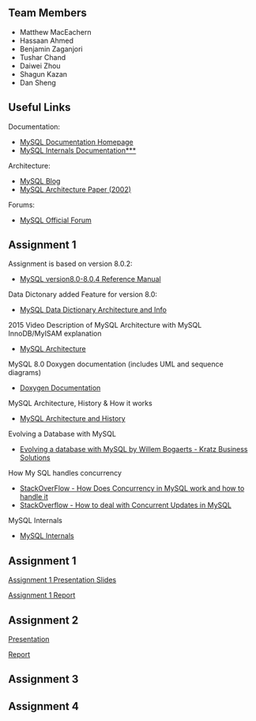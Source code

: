 ## Team Members

- Matthew MacEachern
- Hassaan Ahmed
- Benjamin Zaganjori
- Tushar Chand
- Daiwei Zhou
- Shagun Kazan
- Dan Sheng

## Useful Links
Documentation:
- [MySQL Documentation Homepage](https://dev.mysql.com/doc/)
- [MySQL Internals Documentation***](https://dev.mysql.com/doc/internals/en/)

Architecture:
- [MySQL Blog](http://mysqladvice.blogspot.ca/2013/12/mysql-architecture.html)
- [MySQL Architecture Paper (2002)](https://s2.smu.edu/~rkotamarti/mysql.pdf)

Forums:
- [MySQL Official Forum](https://forums.mysql.com/)


## Assignment 1
Assignment is based on version 8.0.2:
- [MySQL version8.0-8.0.4 Reference Manual](https://dev.mysql.com/doc/refman/8.0/en/mysql-nutshell.html)

Data Dictonary added Feature for version 8.0:
- [MySQL Data Dictionary Architecture and Info](http://mysqlserverteam.com/mysql-8-0-data-dictionary-architecture-and-design/)

2015 Video Description of MySQL Architecture with MySQL InnoDB/MyISAM explanation
- [MySQL Architecture](https://www.youtube.com/watch?v=Xvhi63cZADo)

MySQL 8.0 Doxygen documentation (includes UML and sequence diagrams)
- [Doxygen Documentation](http://mysqlserverteam.com/mysql-8-0-now-documented-with-doxygen/)

MySQL Architecture, History & How it works
- [MySQL Architecture and History](https://www.safaribooksonline.com/library/view/high-performance-mysql/9781449332471/ch01.html)

Evolving a Database with MySQL
- [Evolving a database with MySQL by Willem Bogaerts - Kratz Business Solutions](https://www.howtoforge.com/tutorial/evolving-a-database-with-mysql/)

How My SQL handles concurrency
- [StackOverFlow - How Does Concurrency in MySQL work and how to handle it](https://stackoverflow.com/questions/4828490/mysql-concurrency-how-does-it-work-and-do-i-need-to-handle-it-in-my-applicatio)
- [StackOverflow - How to deal with Concurrent Updates in MySQL](https://stackoverflow.com/questions/1195858/how-to-deal-with-concurrent-updates-in-databases)

MySQL Internals
- [MySQL Internals](https://www.safaribooksonline.com/library/view/understanding-mysql-internals/0596009577/ch01s02.html)

## Assignment 1

[Assignment 1 Presentation Slides](https://docs.google.com/a/yorku.ca/presentation/d/1uXyy6BNy5paWNZ9Leblvz_OpSgKnuuWA6bmEGUY1ZsI/edit?usp=sharing)

[Assignment 1 Report](https://docs.google.com/a/yorku.ca/document/d/1Wp6TZ9IfUIo-8H6H1jEewiWgJEN5QWrr4uIEgjHZP5M/edit?usp=sharing)

## Assignment 2

[Presentation](https://docs.google.com/presentation/d/11F5nrT1E8WiEKX01Tfq_UXJnWBBthJxTOyRdU17rL_c/edit#slide=id.g2a6d5abb4f_0_0)

[Report](https://docs.google.com/document/d/1xQmUpi5_TQQy_MwygM31RZyMYHYta6tCtuy-DJhM4v4/edit#)
## Assignment 3

## Assignment 4
